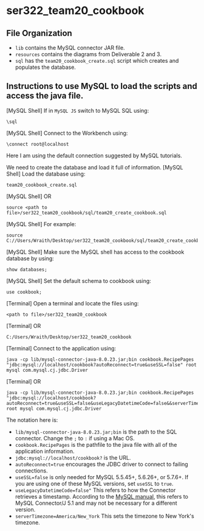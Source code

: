 # ser322_team20_cookbook

## File Organization

- `lib` contains the MySQL connector JAR file.
- `resources` contains the diagrams from Deliverable 2 and 3.
- `sql` has the `team20_cookbook_create.sql` script which creates and populates the database.

## Instructions to use MySQL to load the scripts and access the java file.

[MySQL Shell] If in `MySQL JS` switch to MySQL SQL using:
```
\sql
```

[MySQL Shell] Connect to the Workbench using:
```
\connect root@localhost
```

Here I am using the default connection suggested by MySQL tutorials.

We need to create the database and load it full of information.
[MySQL Shell] Load the database using:
```
team20_cookbook_create.sql
```
[MySQL Shell] OR
```
source <path to file>/ser322_team20_cookbook/sql/team20_create_cookbook.sql
```
[MySQL Shell] For example:
```
source C://Users/Wraith/Desktop/ser322_team20_cookbook/sql/team20_create_cookbook.sql
```

[MySQL Shell] Make sure the MySQL shell has access to the cookbook database by using:
```
show databases;
```

[MySQL Shell] Set the default schema to cookbook using:
```
use cookbook;
```

[Terminal] Open a terminal and locate the files using:
```
<path to file>/ser322_team20_cookbook
```
[Terminal] OR
```
C:/Users/Wraith/Desktop/ser322_team20_cookbook
```

[Terminal] Connect to the application using:
```
java -cp lib/mysql-connector-java-8.0.23.jar;bin cookbook.RecipePages "jdbc:mysql://localhost/cookbook?autoReconnect=true&useSSL=false" root mysql com.mysql.cj.jdbc.Driver
```
[Terminal] OR
```
java -cp lib/mysql-connector-java-8.0.23.jar;bin cookbook.RecipePages "jdbc:mysql://localhost/cookbook?autoReconnect=true&useSSL=false&useLegacyDatetimeCode=false&&serverTimezone=America/New_York" root mysql com.mysql.cj.jdbc.Driver
```

The notation here is:
- `lib/mysql-connector-java-8.0.23.jar;bin` is the path to the SQL connector. Change the `;` to `:` if using a Mac OS.
- `cookbook.RecipePages` is the pathfile to the java file with all of the application information.
- `jdbc:mysql://localhost/cookbook?` is the URL.
- `autoReconnect=true` encourages the JDBC driver to connect to failing connections. 
- `useSSL=false` is only needed for MySQL 5.5.45+, 5.6.26+, or 5.7.6+. If you are using one of these MySQL versions, set `useSSL` to `true`.
- `useLegacyDatetimeCode=false"` This refers to how the Connector retrieves a timestamp. According to the [MySQL manual](https://dev.mysql.com/doc/connector-j/5.1/en/connector-j-usagenotes-known-issues-limitations.html), this refers to MySQL Connector/J 5.1 and may not be necessary for a different version.
- `serverTimezone=America/New_York` This sets the timezone to New York's timezone.